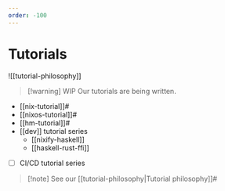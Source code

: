 ```yaml
---
order: -100
---
```


# Tutorials

![[tutorial-philosophy]]

>[!warning] WIP
> Our tutorials are being written.

- [[nix-tutorial]]#
- [[nixos-tutorial]]#
- [[hm-tutorial]]#
- [[dev]] tutorial series
  - [[nixify-haskell]]
  - [[haskell-rust-ffi]]
- [ ] CI/CD tutorial series



> [!note] See our [[tutorial-philosophy|Tutorial philosophy]]#